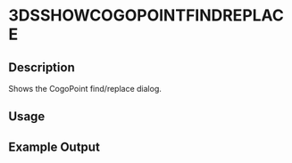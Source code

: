 # 3DSSHOWCOGOPOINTFINDREPLACE

## Description

Shows the CogoPoint find/replace dialog.

## Usage

## Example Output
```
```

